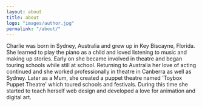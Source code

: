```yaml
---
layout: about
title: about
logo: "images/author.jpg"
permalink: "/about/"
--- 
```

Charlie was born in Sydney, Australia and grew up in Key Biscayne, Florida.  She learned to play the piano as a child and loved listening to music and making up stories. Early on she became involved in theatre and began touring schools while still at school. Returning to Australia her love of acting continued and she worked professionally in theatre in Canberra as well as Sydney. Later as a Mum, she created a puppet theatre named 'Toybox Puppet Theatre' which toured schools and festivals. During this time she started to teach herself web design and developed a love for animation and digital art. 
